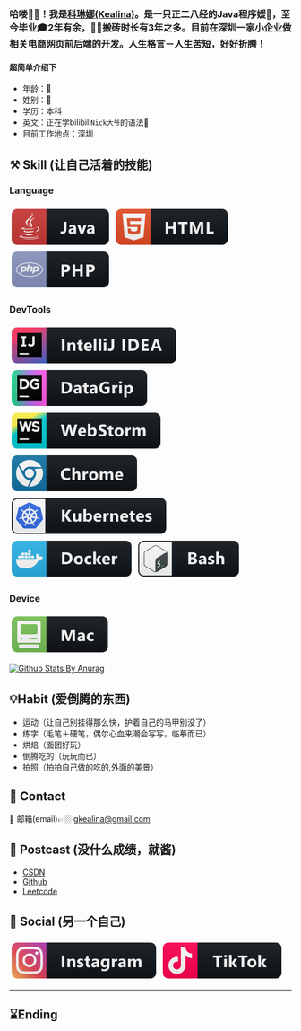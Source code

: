 ### 哈喽🙋‍♂️！我是[科琳娜(Kealina)](https://github.com/Kealina-A)。是一只正二八经的Java程序媛🙈，至今毕业🎓2年有余，👨‍💻搬砖时长有3年之多。目前在深圳一家小企业做相关电商网页前后端的开发。人生格言－人生苦短，好好折腾！

#### 超简单介绍下
* 年龄：🐁
* 姓别：👧
* 学历：本科
* 英文：正在学bilibili`Nick大爷`的语法📕
* 目前工作地点：深圳

## ⚒️ Skill (让自己活着的技能)

### Language
<img src="https://github.com/Kealina-A/Kealina-A/blob/master/svgs/coloredBadges/svg/dev/languages/java.svg" alt="java" style="vertical-align:top; margin:6px 4px;"> <img src="https://github.com/Kealina-A/Kealina-A/blob/master/svgs/coloredBadges/svg/dev/languages/html.svg" alt="html" style="vertical-align:top; margin:6px 4px;"> <img src="https://github.com/Kealina-A/Kealina-A/blob/master/svgs/coloredBadges/svg/dev/languages/php.svg" alt="php" style="vertical-align:top; margin:6px 4px;">

### DevTools
<img src="https://github.com/Kealina-A/Kealina-A/blob/master/svgs/coloredBadges/svg/dev/tools/jetbrains_intellij.svg" alt="jetbrains_intellij" style="vertical-align:top; margin:6px 4px;"> <img src="https://github.com/Kealina-A/Kealina-A/blob/master/svgs/coloredBadges/svg/dev/tools/jetbrains_datagrip.svg" alt="jetbrains_datagrip" style="vertical-align:top; margin:6px 4px;"> <img src="https://github.com/Kealina-A/Kealina-A/blob/master/svgs/coloredBadges/svg/dev/tools/jetbrains_webstorm.svg" alt="jetbrains_webstorm" style="vertical-align:top; margin:6px 4px;"> <img src="https://github.com/Kealina-A/Kealina-A/blob/master/svgs/coloredBadges/svg/dev/misc/chrome.svg" alt="chrome" style="vertical-align:top; margin:6px 4px;">
<img src="https://github.com/Kealina-A/Kealina-A/blob/master/svgs/coloredBadges/svg/dev/services/kubernetes.svg" alt="kubernetes" style="vertical-align:top; margin:6px 4px;"> <img src="https://github.com/Kealina-A/Kealina-A/blob/master/svgs/coloredBadges/svg/dev/tools/docker.svg" alt="docker" style="vertical-align:top; margin:6px 4px;"> <img src="https://github.com/Kealina-A/Kealina-A/blob/master/svgs/coloredBadges/svg/dev/tools/bash.svg" alt="bash" style="vertical-align:top; margin:6px 4px;">

### Device
<img src="https://github.com/Kealina-A/Kealina-A/blob/master/svgs/coloredBadges/svg/devices/mac.svg" alt="mac" style="vertical-align:top; margin:6px 4px;">

[![Github Stats By Anurag](https://github-readme-stats.vercel.app/api?username=Kealina-A&show_icons=true&title_color=fff&icon_color=79ff97&text_color=9f9f9f&bg_color=151515)](https://github.com/anuraghazra/github-readme-stats)

## 💡Habit (爱倒腾的东西)

* 运动（让自己别挂得那么快，护着自己的马甲别没了）
* 练字（毛笔＋硬笔，偶尔心血来潮会写写，临摹而已）
* 烘焙（面团好玩）
* 倒腾吃的（玩玩而已）
* 拍照（拍拍自己做的吃的,外面的美景）

## 🌟 Contact

📮 邮箱(email)👉🏼 gkealina@gmail.com


## 🌱 Postcast (没什么成绩，就酱)

* [CSDN](https://blog.csdn.net/kealina)
* [Github](https://github.com/Kealina-A)
* [Leetcode](https://leetcode-cn.com/u/kealina/)

## 🌹 Social (另一个自己)

 [<img src="https://github.com/Kealina-A/Kealina-A/blob/master/svgs/coloredBadges/svg/social/instagram.svg" alt="instagram" style="vertical-align:top; margin:6px 4px;">](https://blog.csdn.net/kealina) [<img src="https://github.com/Kealina-A/Kealina-A/blob/master/svgs/coloredBadges/svg/social/tiktok.svg" alt="tiktok" style="vertical-align:top; margin:6px 4px;">](https://blog.csdn.net/kealina)

***********************************

## ⌛Ending 
